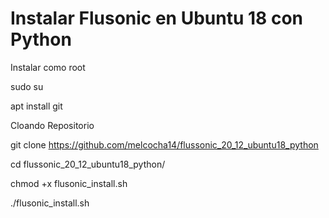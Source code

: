 # Instalar Flusonic en Ubuntu 18 con Python

Instalar como root

sudo su

apt install git

Cloando Repositorio

git clone https://github.com/melcocha14/flussonic_20_12_ubuntu18_python

cd flussonic_20_12_ubuntu18_python/

chmod +x flusonic_install.sh 

./flusonic_install.sh 

